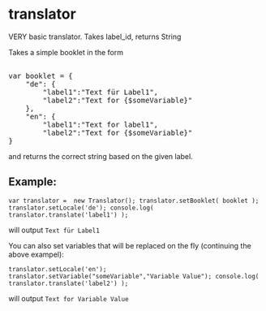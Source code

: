 # translator
VERY basic translator. Takes label_id, returns String

Takes a simple booklet in the form 

<pre> 
var booklet = {
    "de": {
        "label1":"Text für Label1",
        "label2":"Text for {$someVariable}"
    },
    "en": {
        "label1":"Text for label1",
        "label2":"Text for {$someVariable}"
} 
</pre>

and returns the correct string based on the given label.

##  Example:

`var translator =  new Translator();
translator.setBooklet( booklet );
translator.setLocale('de');
console.log( translator.translate('label1') );
`

will output `Text für Label1`

You can also set variables that will be replaced on the fly (continuing the above exampel):

`translator.setLocale('en');
translator.setVariable("someVariable","Variable Value");
console.log( translator.translate('label2') );
`

will output `Text for Variable Value`